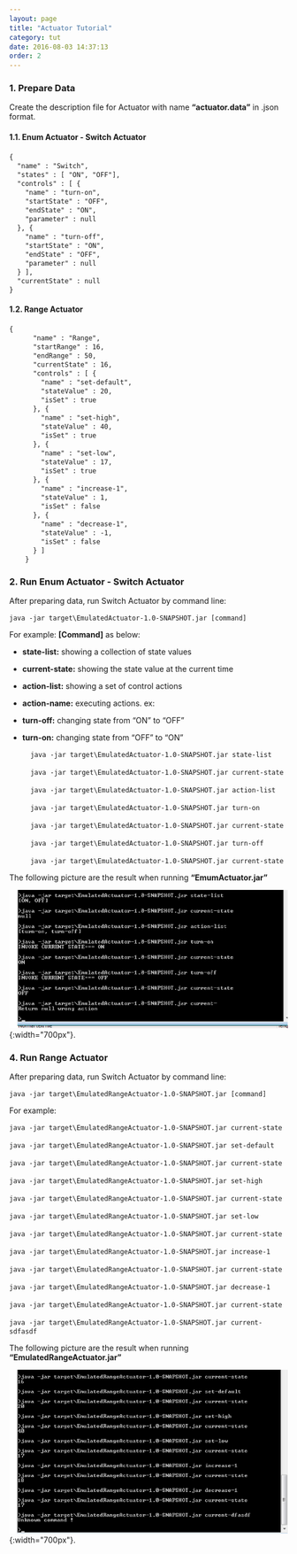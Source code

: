 ```yaml
---
layout: page
title: "Actuator Tutorial"
category: tut
date: 2016-08-03 14:37:13
order: 2
---
```


### 1. Prepare Data

Create the description file for Actuator with name **“actuator.data”** in .json format.

#### 1.1. Enum Actuator - Switch Actuator

    {
      "name" : "Switch",
      "states" : [ "ON", "OFF"],
      "controls" : [ {
        "name" : "turn-on",
        "startState" : "OFF",
        "endState" : "ON",
        "parameter" : null
      }, {
        "name" : "turn-off",
        "startState" : "ON",
        "endState" : "OFF",
        "parameter" : null
      } ],
      "currentState" : null    
    }


#### 1.2. Range Actuator

    {
    	  "name" : "Range",
    	  "startRange" : 16,
    	  "endRange" : 50,
    	  "currentState" : 16,
    	  "controls" : [ {
    		"name" : "set-default",
    		"stateValue" : 20,
    		"isSet" : true
    	  }, {
    		"name" : "set-high",
    		"stateValue" : 40,
    		"isSet" : true
    	  }, {
    		"name" : "set-low",
    		"stateValue" : 17,
    		"isSet" : true
    	  }, {
    		"name" : "increase-1",
    		"stateValue" : 1,
    		"isSet" : false
    	  }, {
    		"name" : "decrease-1",
    		"stateValue" : -1,
    		"isSet" : false
    	  } ]
    	}
    
### 2. Run Enum Actuator - Switch Actuator

After preparing data, run Switch Actuator by command line:

    java -jar target\EmulatedActuator-1.0-SNAPSHOT.jar [command]
   
For example: **[Command]** as below:

* **state-list:** showing a collection of state values

* **current-state:** showing the state value at the current time

* **action-list:** showing a set of control actions

* **action-name:** executing actions. ex:

* **turn-off:** changing state from “ON” to “OFF”

* **turn-on:** changing state from “OFF” to “ON”


		java -jar target\EmulatedActuator-1.0-SNAPSHOT.jar state-list
    
		java -jar target\EmulatedActuator-1.0-SNAPSHOT.jar current-state
    
		java -jar target\EmulatedActuator-1.0-SNAPSHOT.jar action-list
    
		java -jar target\EmulatedActuator-1.0-SNAPSHOT.jar turn-on
    
		java -jar target\EmulatedActuator-1.0-SNAPSHOT.jar current-state
    
		java -jar target\EmulatedActuator-1.0-SNAPSHOT.jar turn-off
    
		java -jar target\EmulatedActuator-1.0-SNAPSHOT.jar current-state

The following picture are the result when running **“EmumActuator.jar”**

![Switch Actuator](../images/switchActutorCMD.png "Run switch  actuator"){:width="700px"}.

### 4. Run Range Actuator

After preparing data, run Switch Actuator by command line:

    java -jar target\EmulatedRangeActuator-1.0-SNAPSHOT.jar [command]
    
For example: 

    java -jar target\EmulatedRangeActuator-1.0-SNAPSHOT.jar current-state
    
    java -jar target\EmulatedRangeActuator-1.0-SNAPSHOT.jar set-default
    
    java -jar target\EmulatedRangeActuator-1.0-SNAPSHOT.jar current-state
    
    java -jar target\EmulatedRangeActuator-1.0-SNAPSHOT.jar set-high
    
    java -jar target\EmulatedRangeActuator-1.0-SNAPSHOT.jar current-state   
    
    java -jar target\EmulatedRangeActuator-1.0-SNAPSHOT.jar set-low
    
    java -jar target\EmulatedRangeActuator-1.0-SNAPSHOT.jar current-state
    
    java -jar target\EmulatedRangeActuator-1.0-SNAPSHOT.jar increase-1
    
    java -jar target\EmulatedRangeActuator-1.0-SNAPSHOT.jar current-state
    
    java -jar target\EmulatedRangeActuator-1.0-SNAPSHOT.jar decrease-1
    
    java -jar target\EmulatedRangeActuator-1.0-SNAPSHOT.jar current-state
    
    java -jar target\EmulatedRangeActuator-1.0-SNAPSHOT.jar current-sdfasdf
    
The following picture are the result when running **“EmulatedRangeActuator.jar”**

![Range Actuator](../images/rangeActuatorCMD.png "run range actuator"){:width="700px"}.




